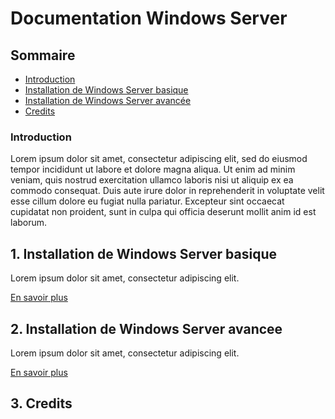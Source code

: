 # Documentation Windows Server

## Sommaire

- [Introduction](#introduction)
- [Installation de Windows Server basique](#1-installation-de-windows-server-basique)
- [Installation de Windows Server avancée](#2-installation-de-windows-server-avancee)
- [Credits](#3-credits)

### Introduction

<p>Lorem ipsum dolor sit amet, consectetur adipiscing elit, sed do eiusmod tempor incididunt ut labore et dolore magna aliqua. Ut enim ad minim veniam, quis nostrud exercitation ullamco laboris nisi ut aliquip ex ea commodo consequat. Duis aute irure dolor in reprehenderit in voluptate velit esse cillum dolore eu fugiat nulla pariatur. Excepteur sint occaecat cupidatat non proident, sunt in culpa qui officia deserunt mollit anim id est laborum.</p>

## 1. Installation de Windows Server basique

<p>Lorem ipsum dolor sit amet, consectetur adipiscing elit.</p>
<a href="WindowsServer_basic.md">En savoir plus</a>

## 2. Installation de Windows Server avancee

<p>Lorem ipsum dolor sit amet, consectetur adipiscing elit.</p>
<a href="WindowsServer_avance.md">En savoir plus</a>

## 3. Credits